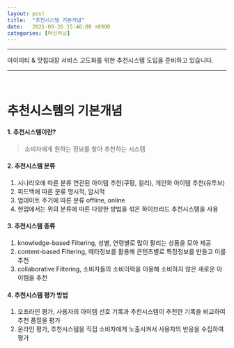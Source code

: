 ```yaml
---
layout: post
title:  "추천시스템 기본개념"
date:   2021-09-26 15:46:00 +0900
categories: [머신러닝]
---
```


* * *
마이피티 & 맛집대장 서비스 고도화를 위한 추천시스템 도입을 준비하고 있습니다.
* * *
<br/>

추천시스템의 기본개념
=============
  

#### 1. 추천시스템이란?
> 소비자에게 원하는 정보를 찾아 추천하는 시스템
  
#### 2. 추천시스템 분류
1. 시나리오에 따른 분류 연관된 아이템 추천(쿠팡, 컬리), 개인화 아이템 추천(유투브)  
2. 피드백에 따른 분류 명시적, 암시적  
3. 업데이트 주기에 따른 분류 offline, online  
4. 현업에서는 위의 분류에 따른 다양한 방법을 섞은 하이브리드 추천시스템을 사용  
  
#### 3. 추천시스템 종류
1. knowledge-based Filtering, 성별, 연령별로 많이 팔리는 상품을 모아 제공
2. content-based Filtering, 메타정보를 활용해 콘텐츠별로 특징정보를 만들고 이를 추천
3. collaborative Filtering, 소비자들의 소비이력을 이용해 소비하지 않은 새로운 아이템을 추천
  
#### 4. 추천시스템 평가 방법
1. 오프라인 평가, 사용자의 아이템 선호 기록과 추천시스템이 추천한 기록을 비교하여 추천 품질을 평가
2. 온라인 평가, 추천시스템을 직접 소비자에게 노출시켜서 사용자의 반응을 수집하여 평가
